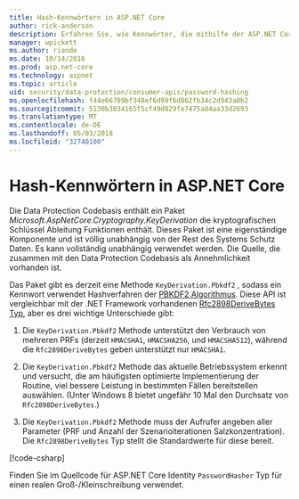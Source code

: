 ```yaml
---
title: Hash-Kennwörtern in ASP.NET Core
author: rick-anderson
description: Erfahren Sie, wie Kennwörter, die mithilfe der ASP.NET Core Data Protection-APIs zu hashen.
manager: wpickett
ms.author: riande
ms.date: 10/14/2016
ms.prod: asp.net-core
ms.technology: aspnet
ms.topic: article
uid: security/data-protection/consumer-apis/password-hashing
ms.openlocfilehash: f44e66789bf348ef6d99f6d862fb34c2d943a0b2
ms.sourcegitcommit: 5130b3034165f5cf49d829fe7475a84aa33d2693
ms.translationtype: MT
ms.contentlocale: de-DE
ms.lasthandoff: 05/03/2018
ms.locfileid: "32740100"
---
```

# <a name="hash-passwords-in-aspnet-core"></a>Hash-Kennwörtern in ASP.NET Core

Die Data Protection Codebasis enthält ein Paket *Microsoft.AspNetCore.Cryptography.KeyDerivation* die kryptografischen Schlüssel Ableitung Funktionen enthält. Dieses Paket ist eine eigenständige Komponente und ist völlig unabhängig von der Rest des Systems Schutz Daten. Es kann vollständig unabhängig verwendet werden. Die Quelle, die zusammen mit den Data Protection Codebasis als Annehmlichkeit vorhanden ist.

Das Paket gibt es derzeit eine Methode `KeyDerivation.Pbkdf2` , sodass ein Kennwort verwendet Hashverfahren der [PBKDF2 Algorithmus](https://tools.ietf.org/html/rfc2898#section-5.2). Diese API ist vergleichbar mit der .NET Framework vorhandenen [Rfc2898DeriveBytes Typ](/dotnet/api/system.security.cryptography.rfc2898derivebytes), aber es drei wichtige Unterschiede gibt:

1. Die `KeyDerivation.Pbkdf2` Methode unterstützt den Verbrauch von mehreren PRFs (derzeit `HMACSHA1`, `HMACSHA256`, und `HMACSHA512`), während die `Rfc2898DeriveBytes` geben unterstützt nur `HMACSHA1`.

2. Die `KeyDerivation.Pbkdf2` Methode das aktuelle Betriebssystem erkennt und versucht, die am häufigsten optimierte Implementierung der Routine, viel bessere Leistung in bestimmten Fällen bereitstellen auswählen. (Unter Windows 8 bietet ungefähr 10 Mal den Durchsatz von `Rfc2898DeriveBytes`.)

3. Die `KeyDerivation.Pbkdf2` Methode muss der Aufrufer angeben aller Parameter (PRF und Anzahl der Szenarioiterationen Salzkonzentration). Die `Rfc2898DeriveBytes` Typ stellt die Standardwerte für diese bereit.

[!code-csharp[](password-hashing/samples/passwordhasher.cs)]

Finden Sie im Quellcode für ASP.NET Core Identity `PasswordHasher` Typ für einen realen Groß-/Kleinschreibung verwendet.
